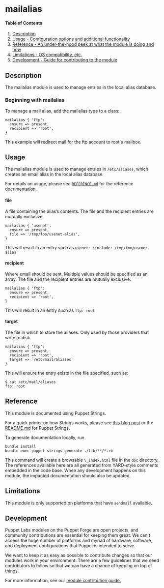 # mailalias

#### Table of Contents

1. [Description](#description)
2. [Usage - Configuration options and additional functionality](#usage)
3. [Reference - An under-the-hood peek at what the module is doing and how](#reference)
4. [Limitations - OS compatibility, etc.](#limitations)
5. [Development - Guide for contributing to the module](#development)

## Description

The mailalias module is used to manage entries in the local alias database.

### Beginning with mailalias
To manage a mail alias, add the mailalias type to a class:
```
mailalias { 'ftp':
  ensure => present,
  recipient => 'root',
}
```
This example will redirect mail for the ftp account to root's mailbox.

## Usage
The mailalias module is used to manage entries in `/etc/aliases`, which creates an email alias in the local alias database.

For details on usage, please see [`REFERENCE.md`](REFERENCE.md) for the reference documentation.

#### file
A file containing the alias’s contents. The file and the recipient entries are mutually exclusive.
```
mailalias { 'usenet':
  ensure => present,
  file => '/tmp/foo/usenet-alias',
}
```
This will result in an entry such as `usenet: :include: /tmp/foo/usenet-alias`

#### recipient
Where email should be sent. Multiple values should be specified as an array. The file and the recipient entries are mutually exclusive.
```
mailalias { 'ftp':
  ensure => present,
  recipient => 'root',
}
```
This will result in an entry such as  `ftp: root`

#### target
The file in which to store the aliases. Only used by those providers that write to disk.
```
mailalias { 'ftp':
  ensure => present,
  recipient => 'root',
  target => `/etc/mail/aliases`
}
```
This will ensure the entry exists in the file specified, such as:
```
$ cat /etc/mail/aliases
ftp: root
```

## Reference

This module is documented using Puppet Strings.

For a quick primer on how Strings works, please see [this blog post](https://puppet.com/blog/using-puppet-strings-generate-great-documentation-puppet-modules) or the [README.md](https://github.com/puppetlabs/puppet-strings/blob/master/README.md) for Puppet Strings.

To generate documentation locally, run
```
bundle install
bundle exec puppet strings generate ./lib/**/*.rb
```
This command will create a browsable `\_index.html` file in the `doc` directory. The references available here are all generated from YARD-style comments embedded in the code base. When any development happens on this module, the impacted documentation should also be updated.


## Limitations

This module is only supported on platforms that have `sendmail` available.

## Development

Puppet Labs modules on the Puppet Forge are open projects, and community contributions are essential for keeping them great. We can't access the huge number of platforms and myriad of hardware, software, and deployment configurations that Puppet is intended to serve.

We want to keep it as easy as possible to contribute changes so that our modules work in your environment. There are a few guidelines that we need contributors to follow so that we can have a chance of keeping on top of things.

For more information, see our [module contribution guide.](https://docs.puppetlabs.com/forge/contributing.html)
